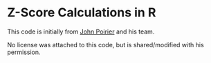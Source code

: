 # Z-Score Calculations in R

This code is initially from [John Poirier](john.poirier@nyulangone.org) and his team.

No license was attached to this code, but is shared/modified with his permission.
